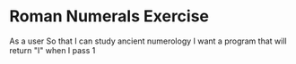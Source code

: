 # Roman Numerals Exercise

As a user
So that I can study ancient numerology
I want a program that will return "I" when I pass 1
